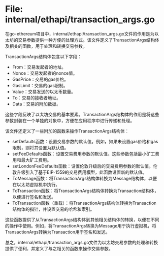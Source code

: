 # File: internal/ethapi/transaction_args.go

在go-ethereum项目中，internal/ethapi/transaction_args.go文件的作用是为以太坊的交易参数提供一种方便的处理方式。该文件定义了TransactionArgs结构体及相关的函数，用于处理和转换交易参数。

TransactionArgs结构体包含以下字段：

- From：交易发起者的地址。
- Nonce：交易发起者的nonce值。
- GasPrice：交易的gas价格。
- GasLimit：交易的gas限制。
- Value：交易发送的以太币数量。
- To：交易的接收者地址。
- Data：交易的附加数据。

这些字段反映了以太坊交易的基本要素。TransactionArgs结构体的作用是将这些参数封装在一个单独的对象中，方便在应用程序中进行传递和处理。

该文件还定义了一些附加的函数来操作TransactionArgs结构体：

- setDefaults函数：设置交易参数的默认值。例如，如果未设置gas价格和gas限制，则将其设置为默认值。
- setFeeDefaults函数：设置交易费用参数的默认值。这些参数包括最小矿工费用和最大矿工费用。
- setLondonFeeDefaults函数：设置伦敦升级后的交易费用参数的默认值。伦敦升级引入了基于EIP-1559的交易费用模型，此函数设置新的默认值。
- ToMessage函数：将TransactionArgs结构体转换为Message结构体，以便在以太坊虚拟机中执行。
- ToTransaction函数：将TransactionArgs结构体转换为Transaction结构体，以便进行签名和发送。
- ToTransaction函数（重载）：将TransactionArgs结构体转换为Transaction结构体的指针，并设置交易的哈希和索引。

这些函数提供了从TransactionArgs结构体到其他相关结构体的转换，以便在不同的操作中使用。例如，将TransactionArgs转换为Message用于执行虚拟机，将TransactionArgs转换为Transaction用于签名和发送。

总之，internal/ethapi/transaction_args.go文件为以太坊交易参数的处理和转换提供了便利，并定义了与之相关的函数来操作交易参数。

